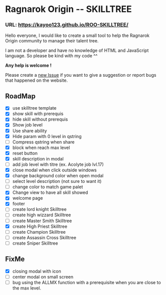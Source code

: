 # Ragnarok Origin -- SKILLTREE

### URL: https://kayoo123.github.io/ROO-SKILLTREE/

Hello everyone,
I would like to create a small tool to help the Ragnarok Origin community to manage their talent tree.

I am not a developer and have no knowledge of HTML and JavaScript language.
So please be kind with my code ^^


**Any help is welcome !**

Please create a [new Issue](https://github.com/kayoo123/ROO-SKILLTREE/issues) if you want to give a suggestion or report bugs that happened on the website.


## RoadMap

- [x] use skilltree template
- [x] show skill with prerequis
- [x] hide skill without prerequis 
- [x] Show job level
- [x] Use share ability
- [x] Hide param with 0 level in qstring
- [ ] Compress qstring when share
- [x] block when reach max level
- [x] reset button
- [x] skill description in modal
- [ ] add job level with titre (ex. Acolyte job lvl.17)
- [x] close modal when click outside windows
- [x] change background color when open modal
- [ ] select level description (not sure to want it)
- [ ] change color to match game palet
- [x] Change view to have all skill showed
- [x] welcome page
- [x] footer
- [ ] create lord knight Skilltree
- [ ] create high wizzard Skilltree
- [ ] create Master Smith Skilltree 
- [x] create High Priest Skilltree
- [ ] create Champion Skilltree
- [ ] create Assassin Cross Skilltree
- [ ] create Sniper Skilltree

## FixMe

- [x] closing modal with icon
- [ ] center modal on small screen
- [ ] bug using the ALLMX function with a prerequisite when you are close to the max level.
